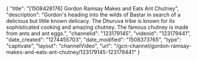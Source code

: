 {
    "title": "[1508428176] Gordon Ramsay Makes and Eats Ant Chutney",
    "description": "Gordon's heading into the wilds of Bastar in search of a delicious but little known delicacy. The Dhuruva tribe is known for its sophisticated cooking and amazing chutney. The famous chutney is made from ants and ant eggs.",
    "channelid": "123179145",
    "videoid": "123179441",
    "date_created": "1274455703",
    "date_modified": "1508373765",
    "type": "captivate",
    "layout": "channelVideo",
    "url": "\/gcn-channel\/gordon-ramsay-makes-and-eats-ant-chutney\/123179145-123179441"
}